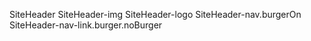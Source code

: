 SiteHeader
    SiteHeader-img
    SiteHeader-logo
    SiteHeader-nav.burgerOn
        SiteHeader-nav-link.burger.noBurger
            
        